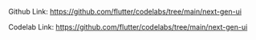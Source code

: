 Github Link: https://github.com/flutter/codelabs/tree/main/next-gen-ui

Codelab Link: https://github.com/flutter/codelabs/tree/main/next-gen-ui